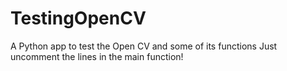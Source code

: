 # TestingOpenCV
A Python app to test the Open CV and some of its functions
Just uncomment the lines in the main function!
